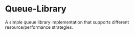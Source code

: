 Queue-Library
=============

A simple queue library implementation that supports different resource/performance strategies.
